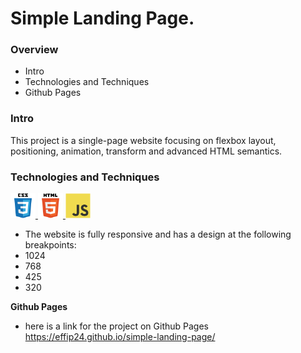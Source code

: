 # Simple Landing Page.

### Overview
* Intro
* Technologies and Techniques
* Github Pages

### Intro

This project is a single-page website focusing on flexbox layout, positioning, animation, transform and advanced HTML semantics.

### Technologies and Techniques

<p align="left"> <a href="https://www.w3schools.com/css/" target="_blank"> <img src="https://raw.githubusercontent.com/devicons/devicon/master/icons/css3/css3-original-wordmark.svg" alt="css3" width="40" height="40"/> </a> <a href="https://www.w3.org/html/" target="_blank"> <img src="https://raw.githubusercontent.com/devicons/devicon/master/icons/html5/html5-original-wordmark.svg" alt="html5" width="40" height="40"/> </a> <a href="https://developer.mozilla.org/en-US/docs/Web/JavaScript" target="_blank"> <img src="https://raw.githubusercontent.com/devicons/devicon/master/icons/javascript/javascript-original.svg" alt="javascript" width="40" height="40"/> </a> </p>

 * The website is fully responsive and has a design at the following breakpoints:
  * 1024
  * 768
  * 425
  * 320

 **Github Pages**
* here is a link for the project on Github Pages https://effip24.github.io/simple-landing-page/

